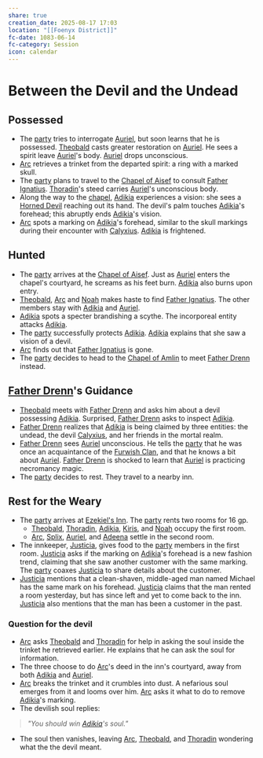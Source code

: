 ```yaml
---
share: true
creation_date: 2025-08-17 17:03
location: "[[Foenyx District]]"
fc-date: 1083-06-14
fc-category: Session
icon: calendar
---
```

# Between the Devil and the Undead
## Possessed
- The [party](../Factions/Seven%20Up....md) tries to interrogate [Auriel](../NPCs/Auriel%20Furwish.md), but soon learns that he is possessed. [Theobald](../PCs/Theobald%20Clayhollow.md) casts greater restoration on [Auriel](../NPCs/Auriel%20Furwish.md). He sees a spirit leave [Auriel](../NPCs/Auriel%20Furwish.md)'s body. [Auriel](../NPCs/Auriel%20Furwish.md) drops unconscious.
- [Arc](../PCs/Arc.md) retrieves a trinket from the departed spirit: a ring with a marked skull.
- The [party](../Factions/Seven%20Up....md) plans to travel to the [Chapel of Aisef](../Locations/Buildings/Chapel%20of%20Aisef.md) to consult [Father Ignatius](../NPCs/Ignatius%20Lavell.md). [Thoradin](../PCs/Thoradin%20Goodman.md)'s steed carries [Auriel](../NPCs/Auriel%20Furwish.md)'s unconscious body.
- Along the way to the [chapel](../Locations/Buildings/Chapel%20of%20Aisef.md), [Adikia](../PCs/Adikia%20Unalome.md) experiences a vision: she sees a [Horned Devil](../../Horned%20Devil.md) reaching out its hand. The devil's palm touches [Adikia](../PCs/Adikia%20Unalome.md)'s forehead; this abruptly ends [Adikia](../PCs/Adikia%20Unalome.md)'s vision. 
- [Arc](../PCs/Arc.md) spots a marking on [Adikia](../PCs/Adikia%20Unalome.md)'s forehead, similar to the skull markings during their encounter with [Calyxius](../../Calyxius.md). [Adikia](../PCs/Adikia%20Unalome.md) is frightened.
## Hunted
- The [party](../Factions/Seven%20Up....md) arrives at the [Chapel of Aisef](../Locations/Buildings/Chapel%20of%20Aisef.md). Just as [Auriel](../NPCs/Auriel%20Furwish.md) enters the chapel's courtyard, he screams as his feet burn. [Adikia](../PCs/Adikia%20Unalome.md) also burns upon entry.
- [Theobald](../PCs/Theobald%20Clayhollow.md), [Arc](../PCs/Arc.md) and [Noah](../PCs/Noah%20Skie.md) makes haste to find [Father Ignatius](../NPCs/Ignatius%20Lavell.md). The other members stay with [Adikia](../PCs/Adikia%20Unalome.md) and [Auriel](../NPCs/Auriel%20Furwish.md).
- [Adikia](../PCs/Adikia%20Unalome.md) spots a specter brandishing a scythe. The incorporeal entity attacks [Adikia](../PCs/Adikia%20Unalome.md).
- The [party](../Factions/Seven%20Up....md) successfully protects [Adikia](../PCs/Adikia%20Unalome.md). [Adikia](../PCs/Adikia%20Unalome.md) explains that she saw a vision of a devil. 
- [Arc](../PCs/Arc.md) finds out that [Father Ignatius](../NPCs/Ignatius%20Lavell.md) is gone.
- The [party](../Factions/Seven%20Up....md) decides to head to the [Chapel of Amlin](../Locations/Buildings/Chapel%20of%20Amlin.md) to meet [Father Drenn](../NPCs/Drenn%20Halyx.md) instead.
## [Father Drenn](../NPCs/Drenn%20Halyx.md)'s Guidance
- [Theobald](../PCs/Theobald%20Clayhollow.md) meets with [Father Drenn](../NPCs/Drenn%20Halyx.md) and asks him about a devil possessing [Adikia](../PCs/Adikia%20Unalome.md). Surprised, [Father Drenn](../NPCs/Drenn%20Halyx.md) asks to inspect [Adikia](../PCs/Adikia%20Unalome.md).
- [Father Drenn](../NPCs/Drenn%20Halyx.md) realizes that [Adikia](../PCs/Adikia%20Unalome.md) is being claimed by three entities: the undead, the devil [Calyxius](../../Calyxius.md), and her friends in the mortal realm.
- [Father Drenn](../NPCs/Drenn%20Halyx.md) sees [Auriel](../NPCs/Auriel%20Furwish.md) unconscious. He tells the [party](../Factions/Seven%20Up....md) that he was once an acquaintance of the [Furwish Clan](../../Furwish%20Clan.md), and that he knows a bit about [Auriel](../NPCs/Auriel%20Furwish.md). [Father Drenn](../NPCs/Drenn%20Halyx.md) is shocked to learn that [Auriel](../NPCs/Auriel%20Furwish.md) is practicing necromancy magic. 
- The [party](../Factions/Seven%20Up....md) decides to rest. They travel to a nearby inn.
## Rest for the Weary
- The [party](../Factions/Seven%20Up....md) arrives at [Ezekiel's Inn](../Locations/Buildings/Ezekiel's%20Inn.md). The [party](../Factions/Seven%20Up....md) rents two rooms for 16 gp. 
	- [Theobald](../PCs/Theobald%20Clayhollow.md), [Thoradin](../PCs/Thoradin%20Goodman.md), [Adikia](../PCs/Adikia%20Unalome.md), [Kiris](../PCs/Kiris%20Acquermann.md), and [Noah](../PCs/Noah%20Skie.md) occupy the first room.
	- [Arc](../PCs/Arc.md), [Splix](../PCs/Spraugh%20'Splix'%20Calix.md), [Auriel](../NPCs/Auriel%20Furwish.md), and [Adeena](../PCs/Adeena%20Oberon.md) settle in the second room.
- The innkeeper, [Justicia](../NPCs/Justicia%20Holms.md), gives food to the [party](../Factions/Seven%20Up....md) members in the first room. [Justicia](../NPCs/Justicia%20Holms.md) asks if the marking on [Adikia](../PCs/Adikia%20Unalome.md)'s forehead is a new fashion trend, claiming that she saw another customer with the same marking. The [party](../Factions/Seven%20Up....md) coaxes [Justicia](../NPCs/Justicia%20Holms.md) to share details about the customer.
- [Justicia](../NPCs/Justicia%20Holms.md) mentions that a clean-shaven, middle-aged man named Michael has the same mark on his forehead. [Justicia](../NPCs/Justicia%20Holms.md) claims that the man rented a room yesterday, but has since left and yet to come back to the inn. [Justicia](../NPCs/Justicia%20Holms.md) also mentions that the man has been a customer in the past.
### Question for the devil
- [Arc](../PCs/Arc.md) asks [Theobald](../PCs/Theobald%20Clayhollow.md) and [Thoradin](../PCs/Thoradin%20Goodman.md) for help in asking the soul inside the trinket he retrieved earlier. He explains that he can ask the soul for information.
- The three choose to do [Arc](../PCs/Arc.md)'s deed in the inn's courtyard, away from both [Adikia](../PCs/Adikia%20Unalome.md) and [Auriel](../NPCs/Auriel%20Furwish.md).
- [Arc](../PCs/Arc.md) breaks the trinket and it crumbles into dust. A nefarious soul emerges from it and looms over him. [Arc](../PCs/Arc.md) asks it what to do to remove [Adikia](../PCs/Adikia%20Unalome.md)'s marking.
- The devilish soul replies:
> *"You should win [Adikia](../PCs/Adikia%20Unalome.md)'s soul."*
- The soul then vanishes, leaving [Arc](../PCs/Arc.md), [Theobald](../PCs/Theobald%20Clayhollow.md), and [Thoradin](../PCs/Thoradin%20Goodman.md) wondering what the the devil meant.